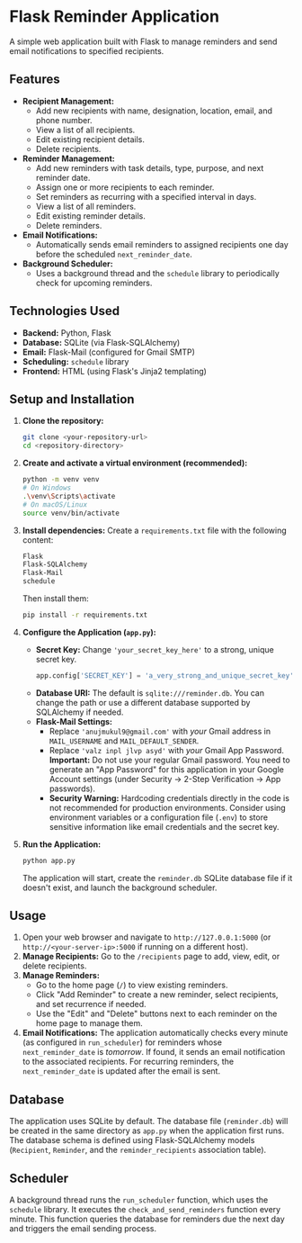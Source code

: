 # Flask Reminder Application

A simple web application built with Flask to manage reminders and send email notifications to specified recipients.

## Features

*   **Recipient Management:**
    *   Add new recipients with name, designation, location, email, and phone number.
    *   View a list of all recipients.
    *   Edit existing recipient details.
    *   Delete recipients.
*   **Reminder Management:**
    *   Add new reminders with task details, type, purpose, and next reminder date.
    *   Assign one or more recipients to each reminder.
    *   Set reminders as recurring with a specified interval in days.
    *   View a list of all reminders.
    *   Edit existing reminder details.
    *   Delete reminders.
*   **Email Notifications:**
    *   Automatically sends email reminders to assigned recipients one day before the scheduled `next_reminder_date`.
*   **Background Scheduler:**
    *   Uses a background thread and the `schedule` library to periodically check for upcoming reminders.

## Technologies Used

*   **Backend:** Python, Flask
*   **Database:** SQLite (via Flask-SQLAlchemy)
*   **Email:** Flask-Mail (configured for Gmail SMTP)
*   **Scheduling:** `schedule` library
*   **Frontend:** HTML (using Flask's Jinja2 templating)

## Setup and Installation

1.  **Clone the repository:**
    ```bash
    git clone <your-repository-url>
    cd <repository-directory>
    ```

2.  **Create and activate a virtual environment (recommended):**
    ```bash
    python -m venv venv
    # On Windows
    .\venv\Scripts\activate
    # On macOS/Linux
    source venv/bin/activate
    ```

3.  **Install dependencies:**
    Create a `requirements.txt` file with the following content:
    ```txt
    Flask
    Flask-SQLAlchemy
    Flask-Mail
    schedule
    ```
    Then install them:
    ```bash
    pip install -r requirements.txt
    ```

4.  **Configure the Application (`app.py`):**
    *   **Secret Key:** Change `'your_secret_key_here'` to a strong, unique secret key.
        ```python
        app.config['SECRET_KEY'] = 'a_very_strong_and_unique_secret_key'
        ```
    *   **Database URI:** The default is `sqlite:///reminder.db`. You can change the path or use a different database supported by SQLAlchemy if needed.
    *   **Flask-Mail Settings:**
        *   Replace `'anujmukul9@gmail.com'` with *your* Gmail address in `MAIL_USERNAME` and `MAIL_DEFAULT_SENDER`.
        *   Replace `'valz inpl jlvp asyd'` with *your* Gmail App Password. **Important:** Do not use your regular Gmail password. You need to generate an "App Password" for this application in your Google Account settings (under Security -> 2-Step Verification -> App passwords).
        *   **Security Warning:** Hardcoding credentials directly in the code is not recommended for production environments. Consider using environment variables or a configuration file (`.env`) to store sensitive information like email credentials and the secret key.

5.  **Run the Application:**
    ```bash
    python app.py
    ```
    The application will start, create the `reminder.db` SQLite database file if it doesn't exist, and launch the background scheduler.

## Usage

1.  Open your web browser and navigate to `http://127.0.0.1:5000` (or `http://<your-server-ip>:5000` if running on a different host).
2.  **Manage Recipients:** Go to the `/recipients` page to add, view, edit, or delete recipients.
3.  **Manage Reminders:**
    *   Go to the home page (`/`) to view existing reminders.
    *   Click "Add Reminder" to create a new reminder, select recipients, and set recurrence if needed.
    *   Use the "Edit" and "Delete" buttons next to each reminder on the home page to manage them.
4.  **Email Notifications:** The application automatically checks every minute (as configured in `run_scheduler`) for reminders whose `next_reminder_date` is *tomorrow*. If found, it sends an email notification to the associated recipients. For recurring reminders, the `next_reminder_date` is updated after the email is sent.

## Database

The application uses SQLite by default. The database file (`reminder.db`) will be created in the same directory as `app.py` when the application first runs. The database schema is defined using Flask-SQLAlchemy models (`Recipient`, `Reminder`, and the `reminder_recipients` association table).

## Scheduler

A background thread runs the `run_scheduler` function, which uses the `schedule` library. It executes the `check_and_send_reminders` function every minute. This function queries the database for reminders due the next day and triggers the email sending process.
